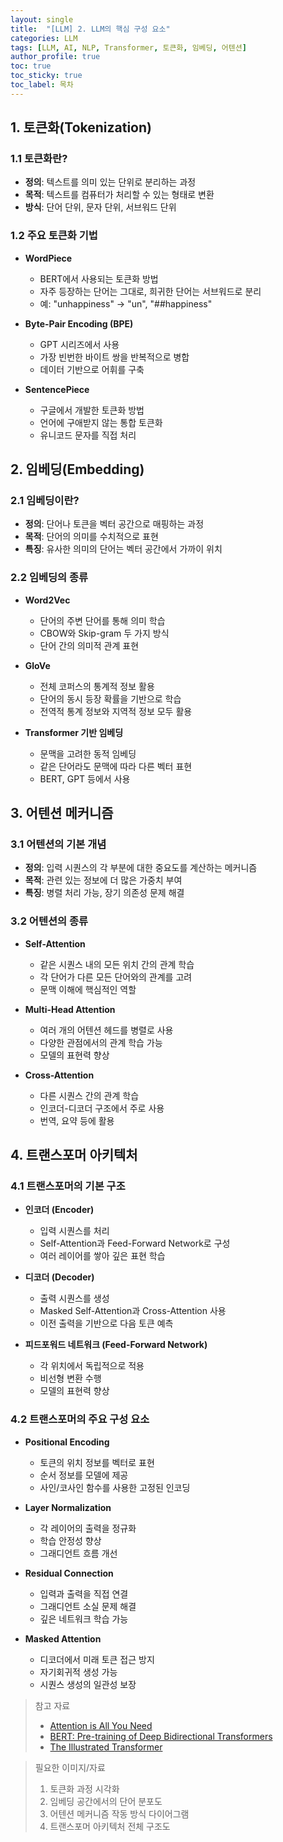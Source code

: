 ```yaml
---
layout: single
title:  "[LLM] 2. LLM의 핵심 구성 요소"
categories: LLM
tags: [LLM, AI, NLP, Transformer, 토큰화, 임베딩, 어텐션]
author_profile: true
toc: true
toc_sticky: true
toc_label: 목차
---
```


## 1. 토큰화(Tokenization)

### 1.1 토큰화란?
- **정의**: 텍스트를 의미 있는 단위로 분리하는 과정
- **목적**: 텍스트를 컴퓨터가 처리할 수 있는 형태로 변환
- **방식**: 단어 단위, 문자 단위, 서브워드 단위

### 1.2 주요 토큰화 기법
- **WordPiece**
  - BERT에서 사용되는 토큰화 방법
  - 자주 등장하는 단어는 그대로, 희귀한 단어는 서브워드로 분리
  - 예: "unhappiness" → "un", "##happiness"

- **Byte-Pair Encoding (BPE)**
  - GPT 시리즈에서 사용
  - 가장 빈번한 바이트 쌍을 반복적으로 병합
  - 데이터 기반으로 어휘를 구축

- **SentencePiece**
  - 구글에서 개발한 토큰화 방법
  - 언어에 구애받지 않는 통합 토큰화
  - 유니코드 문자를 직접 처리

## 2. 임베딩(Embedding)

### 2.1 임베딩이란?
- **정의**: 단어나 토큰을 벡터 공간으로 매핑하는 과정
- **목적**: 단어의 의미를 수치적으로 표현
- **특징**: 유사한 의미의 단어는 벡터 공간에서 가까이 위치

### 2.2 임베딩의 종류
- **Word2Vec**
  - 단어의 주변 단어를 통해 의미 학습
  - CBOW와 Skip-gram 두 가지 방식
  - 단어 간의 의미적 관계 표현

- **GloVe**
  - 전체 코퍼스의 통계적 정보 활용
  - 단어의 동시 등장 확률을 기반으로 학습
  - 전역적 통계 정보와 지역적 정보 모두 활용

- **Transformer 기반 임베딩**
  - 문맥을 고려한 동적 임베딩
  - 같은 단어라도 문맥에 따라 다른 벡터 표현
  - BERT, GPT 등에서 사용

## 3. 어텐션 메커니즘

### 3.1 어텐션의 기본 개념
- **정의**: 입력 시퀀스의 각 부분에 대한 중요도를 계산하는 메커니즘
- **목적**: 관련 있는 정보에 더 많은 가중치 부여
- **특징**: 병렬 처리 가능, 장기 의존성 문제 해결

### 3.2 어텐션의 종류
- **Self-Attention**
  - 같은 시퀀스 내의 모든 위치 간의 관계 학습
  - 각 단어가 다른 모든 단어와의 관계를 고려
  - 문맥 이해에 핵심적인 역할

- **Multi-Head Attention**
  - 여러 개의 어텐션 헤드를 병렬로 사용
  - 다양한 관점에서의 관계 학습 가능
  - 모델의 표현력 향상

- **Cross-Attention**
  - 다른 시퀀스 간의 관계 학습
  - 인코더-디코더 구조에서 주로 사용
  - 번역, 요약 등에 활용

## 4. 트랜스포머 아키텍처

### 4.1 트랜스포머의 기본 구조
- **인코더 (Encoder)**
  - 입력 시퀀스를 처리
  - Self-Attention과 Feed-Forward Network로 구성
  - 여러 레이어를 쌓아 깊은 표현 학습

- **디코더 (Decoder)**
  - 출력 시퀀스를 생성
  - Masked Self-Attention과 Cross-Attention 사용
  - 이전 출력을 기반으로 다음 토큰 예측

- **피드포워드 네트워크 (Feed-Forward Network)**
  - 각 위치에서 독립적으로 적용
  - 비선형 변환 수행
  - 모델의 표현력 향상

### 4.2 트랜스포머의 주요 구성 요소
- **Positional Encoding**
  - 토큰의 위치 정보를 벡터로 표현
  - 순서 정보를 모델에 제공
  - 사인/코사인 함수를 사용한 고정된 인코딩

- **Layer Normalization**
  - 각 레이어의 출력을 정규화
  - 학습 안정성 향상
  - 그래디언트 흐름 개선

- **Residual Connection**
  - 입력과 출력을 직접 연결
  - 그래디언트 소실 문제 해결
  - 깊은 네트워크 학습 가능

- **Masked Attention**
  - 디코더에서 미래 토큰 접근 방지
  - 자기회귀적 생성 가능
  - 시퀀스 생성의 일관성 보장

> 참고 자료
> - [Attention is All You Need](https://arxiv.org/abs/1706.03762)
> - [BERT: Pre-training of Deep Bidirectional Transformers](https://arxiv.org/abs/1810.04805)
> - [The Illustrated Transformer](http://jalammar.github.io/illustrated-transformer/)

> 필요한 이미지/자료
> 1. 토큰화 과정 시각화
> 2. 임베딩 공간에서의 단어 분포도
> 3. 어텐션 메커니즘 작동 방식 다이어그램
> 4. 트랜스포머 아키텍처 전체 구조도